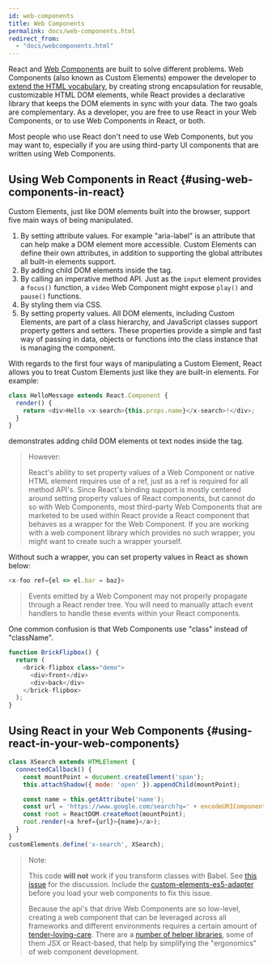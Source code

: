 ```yaml
---
id: web-components
title: Web Components
permalink: docs/web-components.html
redirect_from:
  - "docs/webcomponents.html"
---
```


React and [Web Components](https://developer.mozilla.org/en-US/docs/Web/Web_Components) are built to solve different problems.  Web Components (also known as Custom Elements) empower the developer to [extend the HTML vocabulary](https://www.w3.org/community/nextweb/2013/06/11/the-extensible-web-manifesto/), by creating strong encapsulation for reusable, customizable HTML DOM elements, while React provides a declarative library that keeps the DOM elements in sync with your data. The two goals are complementary. As a developer, you are free to use React in your Web Components, or to use Web Components in React, or both.

Most people who use React don't need to use Web Components, but you may want to, especially if you are using third-party UI components that are written using Web Components.

## Using Web Components in React {#using-web-components-in-react}

Custom Elements, just like DOM elements built into the browser, support five main ways of being manipulated.

1.  By setting attribute values.  For example "aria-label" is an attribute that can help make a DOM element more accessible.  Custom Elements can define their own attributes, in addition to supporting the global attributes all built-in elements support.
2.  By adding child DOM elements inside the tag. 
3.  By calling an imperative method API.  Just as the `input` element provides a `focus()` function, a `video` Web Component might expose `play()` and `pause()` functions.
4.  By styling them via CSS.
5.  By setting property values.  All DOM elements, including Custom Elements, are part of a class hierarchy, and JavaScript classes support property getters and setters.  These properties provide a simple and fast way of passing in data, objects or functions into the class instance that is managing the component.

With regards to the first four ways of manipulating a Custom Element, React allows you to treat Custom Elements just like they are built-in elements.  For example: 

```javascript
class HelloMessage extends React.Component {
  render() {
    return <div>Hello <x-search>{this.props.name}</x-search>!</div>;
  }
}
```

demonstrates adding child DOM elements ot text nodes inside the tag.

> However:
>
> React's ability to set property values of a Web Component or native HTML element requires use of a ref, just as a ref is required for all method API's. Since React's binding support is mostly centered around setting property values of React components, but cannot do so with Web Components, most third-party Web Components that are marketed to be used within React provide a React component that behaves as a wrapper for the Web Component.  If you are working with a web component library which provides no such wrapper, you might want to create such a wrapper yourself.

Without such a wrapper, you can set property values in React as shown below:

```javascript
<x-foo ref={el => el.bar = baz}>
```

>
> Events emitted by a Web Component may not properly propagate through a React render tree.
> You will need to manually attach event handlers to handle these events within your React components.

One common confusion is that Web Components use "class" instead of "className".

```javascript
function BrickFlipbox() {
  return (
    <brick-flipbox class="demo">
      <div>front</div>
      <div>back</div>
    </brick-flipbox>
  );
}
```

## Using React in your Web Components {#using-react-in-your-web-components}

```javascript
class XSearch extends HTMLElement {
  connectedCallback() {
    const mountPoint = document.createElement('span');
    this.attachShadow({ mode: 'open' }).appendChild(mountPoint);

    const name = this.getAttribute('name');
    const url = 'https://www.google.com/search?q=' + encodeURIComponent(name);
    const root = ReactDOM.createRoot(mountPoint);
    root.render(<a href={url}>{name}</a>);
  }
}
customElements.define('x-search', XSearch);
```

>Note:
>
>This code **will not** work if you transform classes with Babel. See [this issue](https://github.com/w3c/webcomponents/issues/587) for the discussion.
>Include the [custom-elements-es5-adapter](https://github.com/webcomponents/polyfills/tree/master/packages/webcomponentsjs#custom-elements-es5-adapterjs) before you load your web components to fix this issue.
>
>Because the api's that drive Web Components are so low-level, creating a web component that can be leveraged across all frameworks and different environments requires a certain amount of [tender-loving-care](https://developers.google.com/web/fundamentals/web-components/best-practices).  There are a [number of helper libraries](https://webcomponents.dev/new/), some of them JSX or React-based, that help by simplifying the "ergonomics" of web component development. 
